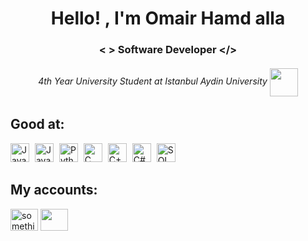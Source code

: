 <h1 align="middle">Hello! , I'm Omair Hamd alla</h1>
<h3 align="middle"> <  >   Software Developer <​/> </h3>
<h6 align="middle" > 4th Year University Student at Istanbul Aydin University    <img align="center" src="https://upload.wikimedia.org/wikipedia/commons/thumb/4/40/Istanbul_Ayd%C4%B1n_University_logo.svg/2048px-Istanbul_Ayd%C4%B1n_University_logo.svg.png" height="45" width="45"/> </h6>

<h2 align="left">Good at:</h2>
<div>
  <img src="https://img.shields.io/badge/Java-007396?style=for-the-badge&logo=java&logoColor=white" alt="Java" height="30" style="margin-right: 5px"/>
  <img src="https://img.shields.io/badge/JavaScript-F7DF1E?style=for-the-badge&logo=javascript&logoColor=white" alt="JavaScript" height="30" style="margin-right: 5px"/>
  <img src="https://img.shields.io/badge/Python-3776AB?style=for-the-badge&logo=python&logoColor=white" alt="Python" height="30" style="margin-right: 5px"/>
  <img src="https://img.shields.io/badge/C-A8B9CC?style=for-the-badge&logo=c&logoColor=white" alt="C" height="30" style="margin-right: 5px"/>
  <img src="https://img.shields.io/badge/C++-00599C?style=for-the-badge&logo=c%2B%2B&logoColor=white" alt="C++" height="30" style="margin-right: 5px"/>
  <img src="https://img.shields.io/badge/C%23-239120?style=for-the-badge&logo=c-sharp&logoColor=white" alt="C#" height="30" style="margin-right: 5px"/>
  <img src="https://img.shields.io/badge/SQL-4479A1?style=for-the-badge&logo=sql&logoColor=white" alt="SQL" height="30" style="margin-right: 5px"/>
</div>


<h2 align="left">My accounts: </h2>
<div>
<a href="https://www.linkedin.com/in/omair-hamd-alla-844a74246" target="blank"> <img align="center" src="https://raw.githubusercontent.com/rahuldkjain/github-profile-readme-generator/master/src/images/icons/Social/linked-in-alt.svg" alt=" something" height="35" width="44" /></a>
<a href="https://www.instagram.com/omair.ha/" target="blank"> <img align="center" src="https://raw.githubusercontent.com/rahuldkjain/github-profile-readme-generator/master/src/images/icons/Social/instagram.svg" height="35" width="44"/> </a>
</div>
